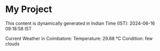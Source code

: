 # My Project

This content is dynamically generated in Indian Time (IST): 2024-06-16 09:18:58 IST


Current Weather in Coimbatore:
Temperature: 29.88 °C
Condition: few clouds
